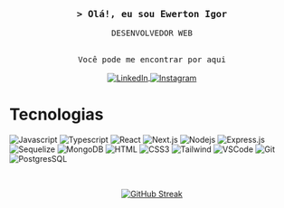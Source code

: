 <h3 align="center">
        <samp>&gt; Olá!, eu sou
                <b>Ewerton Igor</b>
        </samp>
</h3>

<p align="center">
  <samp>
    DESENVOLVEDOR WEB
  </samp>
  <br>
  <br>
</p>

<p align="center"><samp>Você pode me encontrar por aqui</samp></p>
 <p align="center">
   <a href="https://www.linkedin.com/in/ewertonigor/">
     <img align="center" alt="LinkedIn" src="https://img.shields.io/badge/LinkedIn-0077B5?style=for-the-badge&logo=linkedin&logoColor=white">
   </a>
   <a href="https://www.instagram.com/ewertonigoor">
     <img align="center" alt="Instagram" src="https://img.shields.io/badge/Instagram-E4405F?style=for-the-badge&logo=instagram&logoColor=white">
   </a>
 </p>

 

# Tecnologias
![Javascript](https://img.shields.io/badge/Javascript-F0DB4F?style=for-the-badge&labelColor=black&logo=javascript&logoColor=F0DB4F)
![Typescript](https://img.shields.io/badge/Typescript-007acc?style=for-the-badge&labelColor=black&logo=typescript&logoColor=007acc)
![React](https://img.shields.io/badge/-React-61DBFB?style=for-the-badge&labelColor=black&logo=react&logoColor=61DBFB)
![Next.js](https://img.shields.io/badge/next.js-000000?style=for-the-badge&logo=nextdotjs&logoColor=white)
![Nodejs](https://img.shields.io/badge/Nodejs-3C873A?style=for-the-badge&labelColor=black&logo=node.js&logoColor=3C873A)
![Express.js](https://img.shields.io/badge/Express.js-000000?style=for-the-badge&logo=express&logoColor=white)
![Sequelize](https://img.shields.io/badge/Sequelize-52B0E7?style=for-the-badge&logo=Sequelize&logoColor=white)
![MongoDB](https://img.shields.io/badge/MongoDB-4EA94B?style=for-the-badge&logo=mongodb&logoColor=white)
![HTML](https://img.shields.io/badge/HTML5-E34F26?style=for-the-badge&logo=html5&logoColor=white)
![CSS3](https://img.shields.io/badge/CSS3-1572B6?style=for-the-badge&logo=css3&logoColor=white)
![Tailwind](https://img.shields.io/badge/Tailwind_CSS-092749?style=for-the-badge&logo=tailwindcss&logoColor=06B6D4&labelColor=000000)
![VSCode](https://img.shields.io/badge/Visual_Studio_Code-0078D4?style=for-the-badge&logo=visual%20studio%20code&logoColor=white)
![Git](https://img.shields.io/badge/Git-F05032?style=for-the-badge&logo=git&logoColor=white)
![PostgresSQL](https://img.shields.io/badge/PostgreSQL-316192?style=for-the-badge&logo=postgresql&logoColor=white)

<br>

<p align="center">
 <a href="https://git.io/streak-stats"><img src="https://github-readme-streak-stats.herokuapp.com?user=ewertonigor&theme=onedark&locale=pt_BR" alt="GitHub Streak" /></a>
</p>
